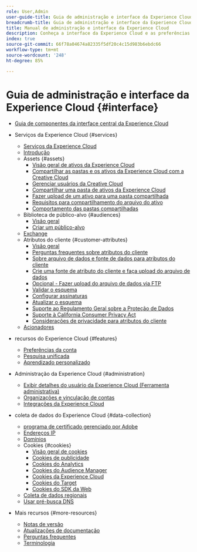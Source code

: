 ```yaml
---
role: User,Admin
user-guide-title: Guia de administração e interface da Experience Cloud
breadcrumb-title: Guia de administração e interface da Experience Cloud
title: Manual de administração e interface da Experience Cloud
description: Conheça a interface da Experience Cloud e as preferências da conta de usuário. Saiba como pesquisar objetos comerciais e gerenciar usuários e produtos. Configure os Atributos do cliente, a Biblioteca de público-alvo, os cookies e o compartilhe Ativos da Experience Cloud.
index: true
source-git-commit: 66f78a04674a82335f5df20c4c15d983b6ebdc66
workflow-type: tm+mt
source-wordcount: '248'
ht-degree: 85%

---
```



# Guia de administração e interface da Experience Cloud {#interface}

+ [Guia de componentes da interface central da Experience Cloud](experience-cloud.md)

+ Serviços da Experience Cloud {#services}
   + [Serviços da Experience Cloud](services/overview.md)
   + [Introdução](services/getting-started.md)
   + Assets {#assets}
      + [Visão geral de ativos da Experience Cloud](services/assets/experience-cloud-assets.md)
      + [Compartilhar as pastas e os ativos da Experience Cloud com a Creative Cloud](services/assets/creative-cloud.md)
      + [Gerenciar usuários da Creative Cloud](services/assets/manage-cc-users.md)
      + [Compartilhar uma pasta de ativos da Experience Cloud](services/assets/share.md)
      + [Fazer upload de um ativo para uma pasta compartilhada](services/assets/upload.md)
      + [Requisitos para compartilhamento do arquivo do ativo](services/assets/file-reqs.md)
      + [Comportamento das pastas compartilhadas](services/assets/behavior.md)
   + Biblioteca de público-alvo {#audiences}
      + [Visão geral](services/audiences/overview.md)
      + [Criar um público-alvo](services/audiences/create.md)
   + [Exchange](services/exchange.md)
   + Atributos do cliente {#customer-attributes}
      + [Visão geral](services/customer-attributes/attributes.md)
      + [Perguntas frequentes sobre atributos do cliente](services/customer-attributes/faq-crs.md)
      + [Sobre arquivo de dados e fonte de dados para atributos do cliente](services/customer-attributes/crs-data-file.md)
      + [Crie uma fonte de atributo do cliente e faça upload do arquivo de dados](services/customer-attributes/t-crs-usecase.md)
      + [Opcional - Fazer upload do arquivo de dados via FTP](services/customer-attributes/t-upload-attributes-ftp.md)
      + [Validar o esquema](services/customer-attributes/validate-schema.md)
      + [Configurar assinaturas](services/customer-attributes/subscription.md)
      + [Atualizar o esquema](services/customer-attributes/t-update-schema.md)
      + [Suporte ao Regulamento Geral sobre a Proteção de Dados](services/customer-attributes/gdpr.md)
      + [Suporte à California Consumer Privacy Act](services/customer-attributes/ccpa.md)
      + [Considerações de privacidade para atributos do cliente](services/customer-attributes/privacy-mac.md)
   + [Acionadores](services/triggers.md)

+ recursos do Experience Cloud {#features}
   + [Preferências da conta](features/account-preferences.md)
   + [Pesquisa unificada](features/search.md)
   + [Aprendizado personalizado](features/personalized-learning.md)

+ Administração da Experience Cloud {#administration}
   + [Exibir detalhes do usuário da Experience Cloud (Ferramenta administrativa)](administration/admin-tool-experience-cloud.md)
   + [Organizações e vinculação de contas](administration/organizations.md)
   + [Integrações da Experience Cloud](administration/integrations.md)

+ coleta de dados do Experience Cloud {#data-collection}
   + [programa de certificado gerenciado por Adobe](data-collection/adobe-managed-cert.md)
   + [Endereços IP](data-collection/ip-addresses.md)
   + [Domínios](data-collection/domains.md)
   + Cookies {#cookies}
      + [Visão geral de cookies](data-collection/cookies/overview.md)
      + [Cookies de publicidade](data-collection/cookies/advertising.md)
      + [Cookies do Analytics](data-collection/cookies/analytics.md)
      + [Cookies do Audience Manager](data-collection/cookies/audience-manager.md)
      + [Cookies da Experience Cloud ](data-collection/cookies/experience-cloud.md)
      + [Cookies do Target](data-collection/cookies/target.md)
      + [Cookies do SDK da Web](data-collection/cookies/web-sdk.md)
   + [Coleta de dados regionais](data-collection/rdc.md)
   + [Usar pré-busca DNS](data-collection/dns-prefetch.md)

+ Mais recursos {#more-resources}
   + [Notas de versão](more-resources/release-notes.md)
   + [Atualizações de documentação](more-resources/doc-updates.md)
   + [Perguntas frequentes](more-resources/faq.md)
   + [Terminologia](more-resources/terms.md)

